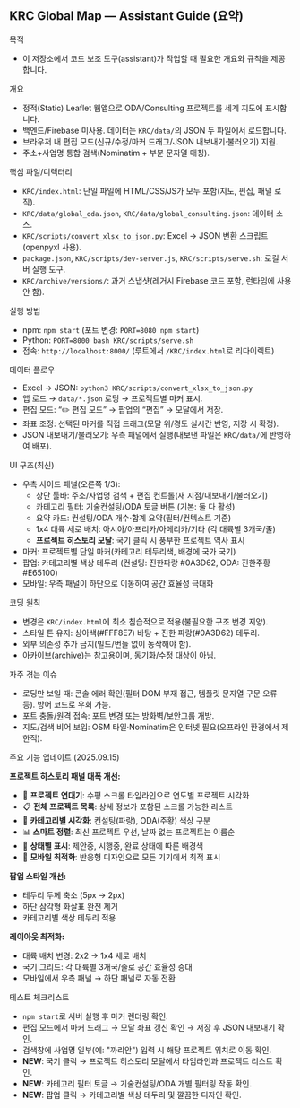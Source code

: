 ## KRC Global Map — Assistant Guide (요약)

목적

- 이 저장소에서 코드 보조 도구(assistant)가 작업할 때 필요한 개요와 규칙을 제공합니다.

개요

- 정적(Static) Leaflet 웹앱으로 ODA/Consulting 프로젝트를 세계 지도에 표시합니다.
- 백엔드/Firebase 미사용. 데이터는 `KRC/data/`의 JSON 두 파일에서 로드합니다.
- 브라우저 내 편집 모드(신규/수정/마커 드래그/JSON 내보내기·불러오기) 지원.
- 주소+사업명 통합 검색(Nominatim + 부분 문자열 매칭).

핵심 파일/디렉터리

- `KRC/index.html`: 단일 파일에 HTML/CSS/JS가 모두 포함(지도, 편집, 패널 로직).
- `KRC/data/global_oda.json`, `KRC/data/global_consulting.json`: 데이터 소스.
- `KRC/scripts/convert_xlsx_to_json.py`: Excel → JSON 변환 스크립트(openpyxl 사용).
- `package.json`, `KRC/scripts/dev-server.js`, `KRC/scripts/serve.sh`: 로컬 서버 실행 도구.
- `KRC/archive/versions/`: 과거 스냅샷(레거시 Firebase 코드 포함, 런타임에 사용 안 함).

실행 방법

- npm: `npm start` (포트 변경: `PORT=8080 npm start`)
- Python: `PORT=8000 bash KRC/scripts/serve.sh`
- 접속: `http://localhost:8000/` (루트에서 `/KRC/index.html`로 리다이렉트)

데이터 플로우

- Excel → JSON: `python3 KRC/scripts/convert_xlsx_to_json.py`
- 앱 로드 → `data/*.json` 로딩 → 프로젝트별 마커 표시.
- 편집 모드: “✏️ 편집 모드” → 팝업의 “편집” → 모달에서 저장.
- 좌표 조정: 선택된 마커를 직접 드래그(모달 위/경도 실시간 반영, 저장 시 확정).
- JSON 내보내기/불러오기: 우측 패널에서 실행(내보낸 파일은 `KRC/data/`에 반영하여 배포).

UI 구조(최신)

- 우측 사이드 패널(오른쪽 1/3):
  - 상단 툴바: 주소/사업명 검색 + 편집 컨트롤(새 지점/내보내기/불러오기)
  - 카테고리 필터: 기술컨설팅/ODA 토글 버튼 (기본: 둘 다 활성)
  - 요약 카드: 컨설팅/ODA 개수·합계 요약(필터/컨텍스트 기준)
  - 1x4 대륙 세로 배치: 아시아/아프리카/아메리카/기타 (각 대륙별 3개국/줄)
  - **프로젝트 히스토리 모달**: 국기 클릭 시 풍부한 프로젝트 역사 표시
- 마커: 프로젝트별 단일 마커(카테고리 테두리색, 배경에 국가 국기)
- 팝업: 카테고리별 색상 테두리 (컨설팅: 진한파랑 #0A3D62, ODA: 진한주황 #E65100)
- 모바일: 우측 패널이 하단으로 이동하여 공간 효율성 극대화

코딩 원칙

- 변경은 `KRC/index.html`에 최소 침습적으로 적용(불필요한 구조 변경 지양).
- 스타일 톤 유지: 상아색(#FFF8E7) 바탕 + 진한 파랑(#0A3D62) 테두리.
- 외부 의존성 추가 금지(빌드/번들 없이 동작해야 함).
- 아카이브(archive)는 참고용이며, 동기화/수정 대상이 아님.

자주 겪는 이슈

- 로딩만 보일 때: 콘솔 에러 확인(필터 DOM 부재 접근, 템플릿 문자열 구문 오류 등). 방어 코드로 우회 가능.
- 포트 충돌/원격 접속: 포트 변경 또는 방화벽/보안그룹 개방.
- 지도/검색 비어 보임: OSM 타일·Nominatim은 인터넷 필요(오프라인 환경에서 제한적).

주요 기능 업데이트 (2025.09.15)

**프로젝트 히스토리 패널 대폭 개선:**
- 📅 **프로젝트 연대기**: 수평 스크롤 타임라인으로 연도별 프로젝트 시각화
- 📋 **전체 프로젝트 목록**: 상세 정보가 포함된 스크롤 가능한 리스트
- 🎨 **카테고리별 시각화**: 컨설팅(파랑), ODA(주황) 색상 구분
- 📊 **스마트 정렬**: 최신 프로젝트 우선, 날짜 없는 프로젝트는 이름순
- 🎯 **상태별 표시**: 제안중, 시행중, 완료 상태에 따른 배경색
- 📱 **모바일 최적화**: 반응형 디자인으로 모든 기기에서 최적 표시

**팝업 스타일 개선:**
- 테두리 두께 축소 (5px → 2px)
- 하단 삼각형 화살표 완전 제거
- 카테고리별 색상 테두리 적용

**레이아웃 최적화:**
- 대륙 배치 변경: 2x2 → 1x4 세로 배치
- 국기 그리드: 각 대륙별 3개국/줄로 공간 효율성 증대
- 모바일에서 우측 패널 → 하단 패널로 자동 전환

테스트 체크리스트

- `npm start`로 서버 실행 후 마커 렌더링 확인.
- 편집 모드에서 마커 드래그 → 모달 좌표 갱신 확인 → 저장 후 JSON 내보내기 확인.
- 검색창에 사업명 일부(예: "까리안") 입력 시 해당 프로젝트 위치로 이동 확인.
- **NEW**: 국기 클릭 → 프로젝트 히스토리 모달에서 타임라인과 프로젝트 리스트 확인.
- **NEW**: 카테고리 필터 토글 → 기술컨설팅/ODA 개별 필터링 작동 확인.
- **NEW**: 팝업 클릭 → 카테고리별 색상 테두리 및 깔끔한 디자인 확인.
